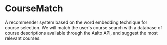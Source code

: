 # CourseMatch
 A recommender system based on the word embedding technique for course selection. We will match the user's course search with a database of course descriptions available through the Aalto API, and suggest the most relevant courses.
